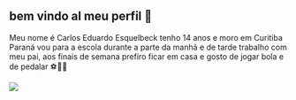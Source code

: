 ## bem vindo al meu perfil 👋

Meu nome é Carlos Eduardo Esquelbeck tenho 14 anos e moro em Curitiba Paraná
vou para a escola durante a parte da manhã e de tarde trabalho com meu pai,
aos finais de semana prefiro ficar em casa e
gosto de jogar bola e de pedalar ⚽️🚴‍♂️

![](https://media1.tenor.com/m/LGMLzC3qOboAAAAC/garfield-garfield-meme.gif)








